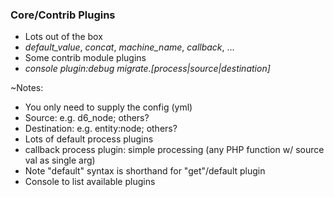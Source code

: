 ### Core/Contrib Plugins

* Lots out of the box
* <em>default_value</em>, _concat_, <em>machine_name</em>, _callback_, ...
* Some contrib module plugins
* _console plugin:debug migrate.[process|source|destination]_

~Notes:

* You only need to supply the config (yml)
* Source: e.g. d6_node; others?
* Destination: e.g. entity:node; others?
* Lots of default process plugins
* callback process plugin: simple processing (any PHP function w/ source val as single arg)
* Note "default" syntax is shorthand for "get"/default plugin
* Console to list available plugins
